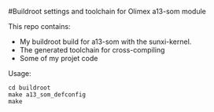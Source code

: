 #Buildroot settings and toolchain for Olimex a13-som module

This repo contains:
-	My buildroot build for a13-som with the sunxi-kernel.
-	The generated toolchain for cross-compiling
-	Some of my projet code

Usage:

```
cd buildroot
make a13_som_defconfig
make
```